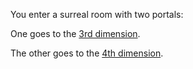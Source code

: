 You enter a surreal room with two portals:

One goes to the [3rd dimension]().

The other goes to the [4th dimension]().
